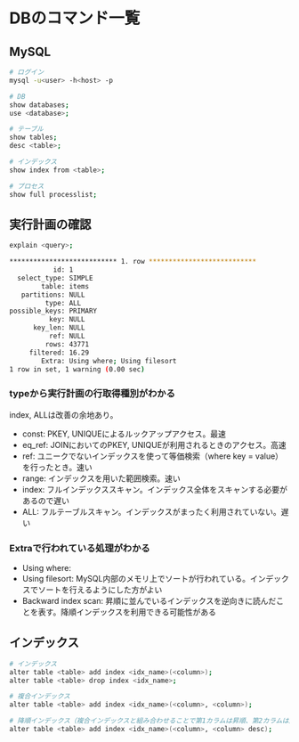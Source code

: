# DBのコマンド一覧

## MySQL

```sh
# ログイン
mysql -u<user> -h<host> -p

# DB
show databases;
use <database>;

# テーブル
show tables;
desc <table>;

# インデックス
show index from <table>;

# プロセス
show full processlist;
```

## 実行計画の確認

```sh
explain <query>;

*************************** 1. row ***************************
           id: 1
  select_type: SIMPLE
        table: items
   partitions: NULL
         type: ALL
possible_keys: PRIMARY
          key: NULL
      key_len: NULL
          ref: NULL
         rows: 43771
     filtered: 16.29
        Extra: Using where; Using filesort
1 row in set, 1 warning (0.00 sec)
```

### typeから実行計画の行取得種別がわかる

index, ALLは改善の余地あり。

- const: PKEY, UNIQUEによるルックアップアクセス。最速
- eq_ref: JOINにおいてのPKEY, UNIQUEが利用されるときのアクセス。高速
- ref: ユニークでないインデックスを使って等価検索（where key = value）を行ったとき。速い
- range: インデックスを用いた範囲検索。速い
- index: フルインデックススキャン。インデックス全体をスキャンする必要があるので遅い
- ALL: フルテーブルスキャン。インデックスがまったく利用されていない。遅い

### Extraで行われている処理がわかる

- Using where:
- Using filesort: MySQL内部のメモリ上でソートが行われている。インデックスでソートを行えるようにした方がよい
- Backward index scan: 昇順に並んでいるインデックスを逆向きに読んだことを表す。降順インデックスを利用できる可能性がある

## インデックス

```sh
# インデックス
alter table <table> add index <idx_name>(<column>);
alter table <table> drop index <idx_name>;

# 複合インデックス
alter table <table> add index <idx_name>(<column>, <column>);

# 降順インデックス（複合インデックスと組み合わせることで第1カラムは昇順、第2カラムは降順ソートのときなどにより効果が高い）
alter table <table> add index <idx_name>(<column>, <column> desc);
```
 